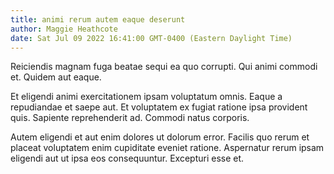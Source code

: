 ```yaml
---
title: animi rerum autem eaque deserunt
author: Maggie Heathcote
date: Sat Jul 09 2022 16:41:00 GMT-0400 (Eastern Daylight Time)
---
```

Reiciendis magnam fuga beatae sequi ea quo corrupti. Qui animi commodi et. Quidem aut eaque.

 Et eligendi animi exercitationem ipsam voluptatum omnis. Eaque a repudiandae et saepe aut. Et voluptatem ex fugiat ratione ipsa provident quis. Sapiente reprehenderit ad. Commodi natus corporis.

 Autem eligendi et aut enim dolores ut dolorum error. Facilis quo rerum et placeat voluptatem enim cupiditate eveniet ratione. Aspernatur rerum ipsam eligendi aut ut ipsa eos consequuntur. Excepturi esse et.